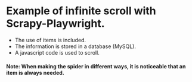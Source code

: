 # Example of infinite scroll with Scrapy-Playwright.

- The use of items is included.
- The information is stored in a database (MySQL).
- A javascript code is used to scroll.

#### Note: When making the spider in different ways, it is noticeable that an item is always needed.
